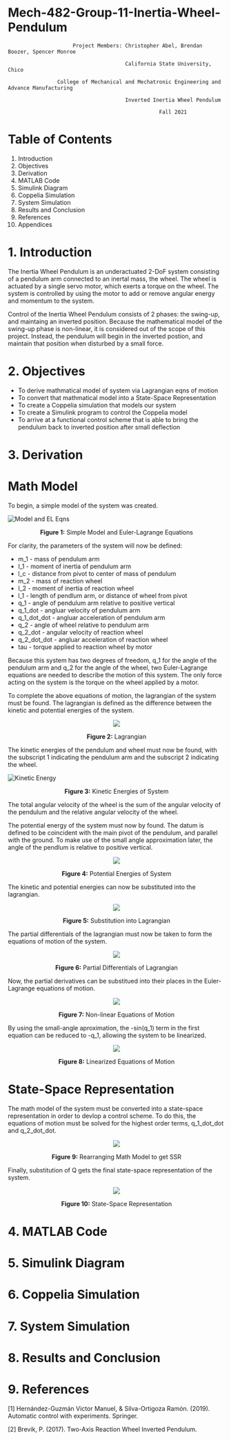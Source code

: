 # Mech-482-Group-11-Inertia-Wheel-Pendulum

                         Project Members: Christopher Abel, Brendan Boozer, Spencer Monroe

                                          California State University, Chico

                    College of Mechanical and Mechatronic Engineering and Advance Manufacturing

                                          Inverted Inertia Wheel Pendulum

                                                     Fall 2021

# Table of Contents
1. Introduction
2. Objectives
3. Derivation
4. MATLAB Code
5. Simulink Diagram
6. Coppelia Simulation
7. System Simulation
8. Results and Conclusion
9. References
10. Appendices

# 1. Introduction
The Inertia Wheel Pendulum is an underactuated 2-DoF system consisting of a pendulum arm connected to an inertal mass, the wheel. The wheel is actuated by a single servo motor, which exerts a torque on the wheel. The system is controlled by using the motor to add or remove angular energy and momentum to the system. 

Control of the Inertia Wheel Pendulum consists of 2 phases: the swing-up, and maintaing an inverted position. Because the mathematical model of the swing-up phase is non-linear, it is considered out of the scope of this project. Instead, the pendulum will begin in the inverted postion, and maintain that position when disturbed by a small force.

# 2. Objectives
* To derive mathmatical model of system via Lagrangian eqns of motion
* To convert that mathmatical model into a State-Space Representation
* To create a Coppelia simulation that models our system
* To create a Simulink program to control the Coppelia model
* To arrive at a functional control scheme that is able to bring the pendulum back to inverted position after small deflection

# 3. Derivation
# Math Model
To begin, a simple model of the system was created.

![Model and EL Eqns](https://github.com/cabel3/Mech-482-Group-11-Inertia-Wheel-Pendulum/blob/main/Photos/Derivation/Diagram%20and%20lagrangian%20eqns%20of%20motion.png)
<p align="center"><b>Figure 1:</b> Simple Model and Euler-Lagrange Equations</p>

For clarity, the parameters of the system will now be defined:
* m_1 - mass of pendulum arm
* I_1 - moment of inertia of pendulum arm
* l_c - distance from pivot to center of mass of pendulum
* m_2 - mass of reaction wheel
* I_2 - moment of inertia of reaction wheel
* l_1 - length of pendlum arm, or distance of wheel from pivot
* q_1 - angle of pendulum arm relative to positive vertical
* q_1_dot - angluar velocity of pendulum arm
* q_1_dot_dot - angluar acceleration of pendulum arm
* q_2 - angle of wheel relative to pendulum arm
* q_2_dot - angular velocity of reaction wheel
* q_2_dot_dot - angluar acceleration of reaction wheel
* tau - torque applied to reaction wheel by motor

Because this system has two degrees of freedom, q_1 for the angle of the pendulum arm and q_2 for the angle of the wheel, two Euler-Lagrange equations are needed to describe the motion of this system. The only force acting on the system is the torque on the wheel applied by a motor.

To complete the above equations of motion, the lagrangian of the system must be found. The lagrangian is defined as the difference between the kinetic and potential energies of the system.

<p align="center">
  <img src="https://github.com/cabel3/Mech-482-Group-11-Inertia-Wheel-Pendulum/blob/main/Photos/Derivation/lagrangian.png" />
</p>
<p align="center"><b>Figure 2:</b> Lagrangian</p>

The kinetic energies of the pendulum and wheel must now be found, with the subscript 1 indicating the pendulum arm and the subscript 2 indicating the wheel.

![Kinetic Energy](https://github.com/cabel3/Mech-482-Group-11-Inertia-Wheel-Pendulum/blob/main/Photos/Derivation/Kinetic%20energies.png)
<p align="center"><b>Figure 3:</b> Kinetic Energies of System</p>

The total angular velocity of the wheel is the sum of the angular velocity of the pendulum and the relative angular velocity of the wheel.

The potential energy of the system must now by found. The datum is defined to be coincident with the main pivot of the pendulum, and parallel with the ground. To make use of the small angle approximation later, the angle of the pendlum is relative to positive vertical.

<p align="center">
  <img src="https://github.com/cabel3/Mech-482-Group-11-Inertia-Wheel-Pendulum/blob/main/Photos/Derivation/Potential%20Energy.png" />
</p>
<p align="center"><b>Figure 4:</b> Potential Energies of System</p>

The kinetic and potential energies can now be substituted into the lagrangian.

<p align="center">
  <img src="https://github.com/cabel3/Mech-482-Group-11-Inertia-Wheel-Pendulum/blob/main/Photos/Derivation/Filled%20out%20lagrangian.png" />
</p>
<p align="center"><b>Figure 5:</b> Substitution into Lagrangian</p>

The partial differentials of the lagrangian must now be taken to form the equations of motion of the system.

<p align="center">
  <img src="https://github.com/cabel3/Mech-482-Group-11-Inertia-Wheel-Pendulum/blob/main/Photos/Derivation/Partial%20derivatives.png" />
</p>
<p align="center"><b>Figure 6:</b> Partial Differentials of Lagrangian</p>

Now, the partial derivatives can be substitued into their places in the Euler-Lagrange equations of motion.

<p align="center">
  <img src="https://github.com/cabel3/Mech-482-Group-11-Inertia-Wheel-Pendulum/blob/main/Photos/Derivation/eqns%20of%20motion.png" />
</p>
<p align="center"><b>Figure 7:</b> Non-linear Equations of Motion</p>

By using the small-angle aproximation, the -sin(q_1) term in the first equation can be reduced to -q_1, allowing the system to be linearized.

<p align="center">
  <img src="https://github.com/cabel3/Mech-482-Group-11-Inertia-Wheel-Pendulum/blob/main/Photos/Derivation/math%20model.png" />
</p>
<p align="center"><b>Figure 8:</b> Linearized Equations of Motion</p>

# State-Space Representation
The math model of the system must be converted into a state-space representation in order to devlop a control scheme. To do this, the equations of motion must be solved for the highest order terms, q_1_dot_dot and q_2_dot_dot.

<p align="center">
  <img src="https://github.com/cabel3/Mech-482-Group-11-Inertia-Wheel-Pendulum/blob/main/Photos/Derivation/reaaranging%20to%20get%20SSR.png" />
</p>
<p align="center"><b>Figure 9:</b> Rearranging Math Model to get SSR</p>

Finally, substitution of Q gets the final state-space representation of the system.

<p align="center">
  <img src="https://github.com/cabel3/Mech-482-Group-11-Inertia-Wheel-Pendulum/blob/main/Photos/Derivation/SSR.png" />
</p>
<p align="center"><b>Figure 10:</b> State-Space Representation</p>

# 4. MATLAB Code


# 5. Simulink Diagram


# 6. Coppelia Simulation


# 7. System Simulation


# 8. Results and Conclusion

# 9. References
[1] Hernández-Guzmán Victor Manuel, &amp; Silva-Ortigoza Ramón. (2019). Automatic control with experiments. Springer. 

[2] Brevik, P. (2017). Two-Axis Reaction Wheel Inverted Pendulum.
